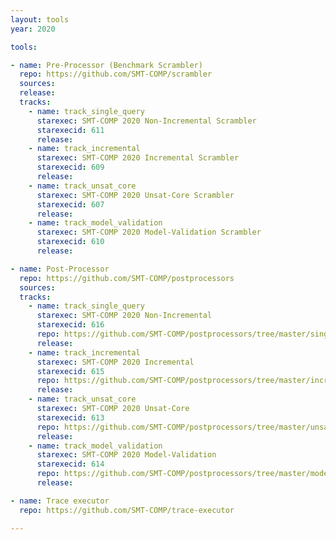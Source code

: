 ```yaml
---
layout: tools
year: 2020

tools:

- name: Pre-Processor (Benchmark Scrambler)
  repo: https://github.com/SMT-COMP/scrambler
  sources:
  release:
  tracks:
    - name: track_single_query
      starexec: SMT-COMP 2020 Non-Incremental Scrambler
      starexecid: 611
      release:
    - name: track_incremental
      starexec: SMT-COMP 2020 Incremental Scrambler
      starexecid: 609
      release:
    - name: track_unsat_core
      starexec: SMT-COMP 2020 Unsat-Core Scrambler
      starexecid: 607
      release:
    - name: track_model_validation
      starexec: SMT-COMP 2020 Model-Validation Scrambler
      starexecid: 610
      release:

- name: Post-Processor
  repo: https://github.com/SMT-COMP/postprocessors
  sources:
  tracks:
    - name: track_single_query
      starexec: SMT-COMP 2020 Non-Incremental
      starexecid: 616
      repo: https://github.com/SMT-COMP/postprocessors/tree/master/single-problem-challenge-track
      release:
    - name: track_incremental
      starexec: SMT-COMP 2020 Incremental
      starexecid: 615
      repo: https://github.com/SMT-COMP/postprocessors/tree/master/incremental-track
      release:
    - name: track_unsat_core
      starexec: SMT-COMP 2020 Unsat-Core
      starexecid: 613
      repo: https://github.com/SMT-COMP/postprocessors/tree/master/unsat-core-track
      release:
    - name: track_model_validation
      starexec: SMT-COMP 2020 Model-Validation
      starexecid: 614
      repo: https://github.com/SMT-COMP/postprocessors/tree/master/model-validation-track
      release:

- name: Trace executor
  repo: https://github.com/SMT-COMP/trace-executor

---
```

